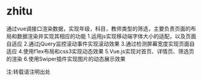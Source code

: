 # zhitu
通过vue调接口渲染数据，实现年级，科目，教师类型的筛选，主要负责页面的布局和数据渲染并实现其相应的功能 
1.运用js实现移动端字体大小的适配，以及页面自适应
2.通过jQuery监控滚动事件实现滚动效果
3.通过检测屏幕宽度实现页面自适应
4.使用f1ex布局和css3实现动态效果
5.Vue.js实现对首页、详情页、筛选页的渲染
6.使用Swiper插件实现图片的动态展示效果


注:转载请注明出处
